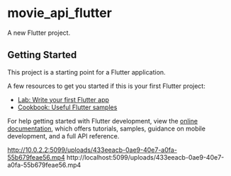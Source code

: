 # movie_api_flutter

A new Flutter project.

## Getting Started

This project is a starting point for a Flutter application.

A few resources to get you started if this is your first Flutter project:

- [Lab: Write your first Flutter app](https://docs.flutter.dev/get-started/codelab)
- [Cookbook: Useful Flutter samples](https://docs.flutter.dev/cookbook)

For help getting started with Flutter development, view the
[online documentation](https://docs.flutter.dev/), which offers tutorials,
samples, guidance on mobile development, and a full API reference.


http://10.0.2.2:5099/uploads/433eeacb-0ae9-40e7-a0fa-55b679feae56.mp4
http://localhost:5099/uploads/433eeacb-0ae9-40e7-a0fa-55b679feae56.mp4